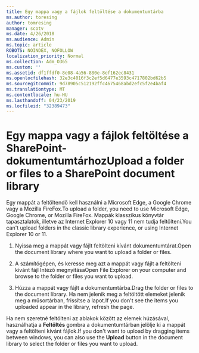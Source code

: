 ```yaml
---
title: Egy mappa vagy a fájlok feltöltése a dokumentumtárba
ms.author: toresing
author: tomresing
manager: scotv
ms.date: 4/26/2018
ms.audience: Admin
ms.topic: article
ROBOTS: NOINDEX, NOFOLLOW
localization_priority: Normal
ms.collection: Adm_O365
ms.custom: ''
ms.assetid: df1ffdf0-8e08-4a56-880e-8ef162ec8431
ms.openlocfilehash: 32e3c4016f3c2ef5d6477e3593c4717802bd62b5
ms.sourcegitcommit: 9d78905c512192ffc4675468abd2efc5f2e4baf4
ms.translationtype: MT
ms.contentlocale: hu-HU
ms.lasthandoff: 04/23/2019
ms.locfileid: "32389473"
---
```

# <a name="upload-a-folder-or-files-to-a-sharepoint-document-library"></a><span data-ttu-id="6f0b1-102">Egy mappa vagy a fájlok feltöltése a SharePoint-dokumentumtárhoz</span><span class="sxs-lookup"><span data-stu-id="6f0b1-102">Upload a folder or files to a SharePoint document library</span></span>

<span data-ttu-id="6f0b1-103">Egy mappát a feltöltendő kell használni a Microsoft Edge, a Google Chrome vagy a Mozilla FireFox.</span><span class="sxs-lookup"><span data-stu-id="6f0b1-103">To upload a folder, you need to use Microsoft Edge, Google Chrome, or Mozilla FireFox.</span></span> <span data-ttu-id="6f0b1-104">Mappák klasszikus könyvtár tapasztalatok, illetve az Internet Explorer 10 vagy 11 nem tudja feltölteni.</span><span class="sxs-lookup"><span data-stu-id="6f0b1-104">You can't upload folders in the classic library experience, or using Internet Explorer 10 or 11.</span></span>
  
1. <span data-ttu-id="6f0b1-105">Nyissa meg a mappát vagy fájlt feltölteni kívánt dokumentumtárat.</span><span class="sxs-lookup"><span data-stu-id="6f0b1-105">Open the document library where you want to upload a folder or files.</span></span>
    
2. <span data-ttu-id="6f0b1-106">A számítógépen, és keresse meg azt a mappát vagy fájlt a feltölteni kívánt fájl Intéző megnyitása</span><span class="sxs-lookup"><span data-stu-id="6f0b1-106">Open File Explorer on your computer and browse to the folder or files you want to upload.</span></span>
    
3. <span data-ttu-id="6f0b1-107">Húzza a mappát vagy fájlt a dokumentumtárba.</span><span class="sxs-lookup"><span data-stu-id="6f0b1-107">Drag the folder or files to the document library.</span></span> <span data-ttu-id="6f0b1-108">Ha nem jelenik meg a feltöltött elemeket jelenik meg a műsortárban, frissítse a lapot.</span><span class="sxs-lookup"><span data-stu-id="6f0b1-108">If you don't see the items you uploaded appear in the library, refresh the page.</span></span> 
    
<span data-ttu-id="6f0b1-109">Ha nem szeretné feltölteni az ablakok között az elemek húzásával, használhatja a **Feltöltés** gombra a dokumentumtárban jelölje ki a mappát vagy a feltölteni kívánt fájlok.</span><span class="sxs-lookup"><span data-stu-id="6f0b1-109">If you don't want to upload by dragging items between windows, you can also use the **Upload** button in the document library to select the folder or files you want to upload.</span></span> 
  

